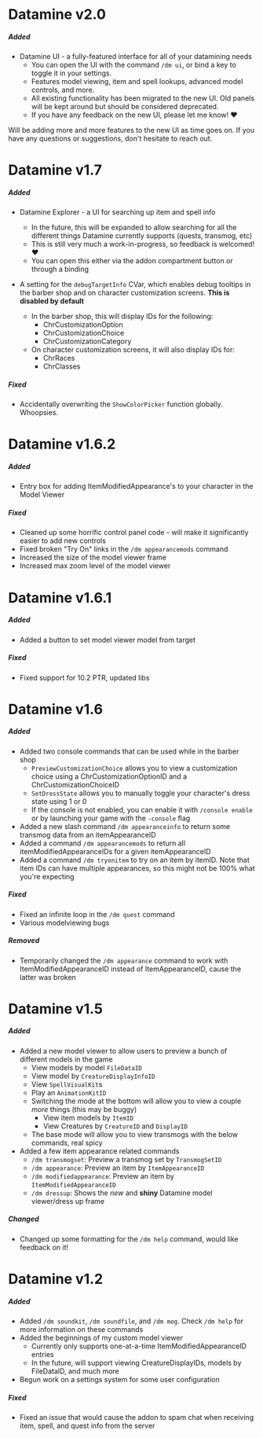 # Datamine v2.0

##### Added
* Datamine UI - a fully-featured interface for all of your datamining needs
    * You can open the UI with the command `/dm ui`, or bind a key to toggle it in your settings.
    * Features model viewing, item and spell lookups, advanced model controls, and more.
    * All existing functionality has been migrated to the new UI. Old panels will be kept around but should be considered deprecated.
    * If you have any feedback on the new UI, please let me know! ❤️

Will be adding more and more features to the new UI as time goes on. If you have any questions or suggestions, don't hesitate to reach out.

# Datamine v1.7

##### Added
* Datamine Explorer - a UI for searching up item and spell info
    * In the future, this will be expanded to allow searching for all the different things Datamine currently supports (quests, transmog, etc)
    * This is still very much a work-in-progress, so feedback is welcomed! ❤️
    * You can open this either via the addon compartment button or through a binding

* A setting for the `debugTargetInfo` CVar, which enables debug tooltips in the barber shop and on character customization screens. **This is disabled by default**
    * In the barber shop, this will display IDs for the following:
        * ChrCustomizationOption
        * ChrCustomizationChoice
        * ChrCustomizationCategory
    * On character customization screens, it will also display IDs for:
        * ChrRaces
        * ChrClasses

##### Fixed
* Accidentally overwriting the `ShowColorPicker` function globally. Whoopsies.

# Datamine v1.6.2

##### Added
* Entry box for adding ItemModifiedAppearance's to your character in the Model Viewer

##### Fixed
* Cleaned up some horrific control panel code - will make it significantly easier to add new controls
* Fixed broken "Try On" links in the `/dm appearancemods` command
* Increased the size of the model viewer frame
* Increased max zoom level of the model viewer

# Datamine v1.6.1

##### Added
* Added a button to set model viewer model from target

##### Fixed
* Fixed support for 10.2 PTR, updated libs

# Datamine v1.6

##### Added
* Added two console commands that can be used while in the barber shop
    * `PreviewCustomizationChoice` allows you to view a customization choice using a ChrCustomizationOptionID and a ChrCustomizationChoiceID
    * `SetDressState` allows you to manually toggle your character's dress state using 1 or 0
    * If the console is not enabled, you can enable it with `/console enable` or by launching your game with the `-console` flag
* Added a new slash command `/dm appearanceinfo` to return some transmog data from an itemAppearanceID
* Added a command `/dm appearancemods` to return all itemModifiedAppearanceIDs for a given itemAppearanceID
* Added a command `/dm tryonitem` to try on an item by itemID. Note that item IDs can have multiple appearances, so this might not be 100% what you're expecting

##### Fixed
* Fixed an infinite loop in the `/dm quest` command
* Various modelviewing bugs

##### Removed
* Temporarily changed the `/dm appearance` command to work with ItemModifiedAppearanceID instead of ItemAppearanceID, cause the latter was broken

# Datamine v1.5

##### Added
* Added a new model viewer to allow users to preview a bunch of different models in the game
    * View models by model `FileDataID`
    * View model by `CreatureDisplayInfoID`
    * View `SpellVisualKit`s
    * Play an `AnimationKitID`
    * Switching the mode at the bottom will allow you to view a couple *more* things (this may be buggy)
        * View item models by `ItemID`
        * View Creatures by `CreatureID` and `DisplayID`
    * The base mode will allow you to view transmogs with the below commands, real spicy
* Added a few item appearance related commands
    * `/dm transmogset`: Preview a transmog set by `TransmogSetID`
    * `/dm appearance`: Preview an item by `ItemAppearanceID`
    * `/dm modifiedappearance`: Preview an item by `ItemModifiedAppearanceID`
    * `/dm dressup`: Shows the *new* and **shiny** Datamine model viewer/dress up frame

##### Changed
* Changed up some formatting for the `/dm help` command, would like feedback on it!

# Datamine v1.2

##### Added
* Added `/dm soundkit`, `/dm soundfile`, and `/dm mog`. Check `/dm help` for more information on these commands
* Added the beginnings of my custom model viewer
    * Currently only supports one-at-a-time ItemModifiedAppearanceID entries
    * In the future, will support viewing CreatureDisplayIDs, models by FileDataID, and much more
* Begun work on a settings system for some user configuration

##### Fixed
* Fixed an issue that would cause the addon to spam chat when receiving item, spell, and quest info from the server
